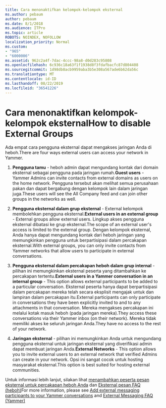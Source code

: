 ```yaml
---
title: Cara menonaktifkan kelompok-kelompok eksternal
ms.author: pebaum
author: pebaum
ms.date: 8/1/2018
ms.audience: ITPro
ms.topic: article
ROBOTS: NOINDEX, NOFOLLOW
localization_priority: Normal
ms.custom:
- "965"
- "6000006"
ms.assetid: 962c2a4f-7dac-4ccc-98a8-d0d283c95808
ms.openlocfilehash: 6c936c18a63f1f1938d8f3fdafbacfc87d804408
ms.sourcegitcommit: 1d98db8acb9959aba3b5e308a567ade6b62da56c
ms.translationtype: MT
ms.contentlocale: id-ID
ms.lasthandoff: 08/22/2019
ms.locfileid: "36541226"
---
```

# <a name="how-to-disable-external-groups"></a><span data-ttu-id="c883f-102">Cara menonaktifkan kelompok-kelompok eksternal</span><span class="sxs-lookup"><span data-stu-id="c883f-102">How to disable External Groups</span></span>

<span data-ttu-id="c883f-103">Ada empat cara pengguna eksternal dapat mengakses jaringan Anda di heboh.</span><span class="sxs-lookup"><span data-stu-id="c883f-103">There are four ways external users can access your network in Yammer.</span></span>
  
1. <span data-ttu-id="c883f-104">**Pengguna tamu** - heboh admin dapat mengundang kontak dari domain eksternal sebagai pengguna pada jaringan rumah.</span><span class="sxs-lookup"><span data-stu-id="c883f-104">**Guest users** - Yammer Admins can invite contacts from external domains as users on the home network.</span></span> <span data-ttu-id="c883f-105">Pengguna tersebut akan melihat semua perusahaan pakan dan dapat bergabung dengan kelompok lain dalam jaringan juga.</span><span class="sxs-lookup"><span data-stu-id="c883f-105">These users will see the All Company feed and can join other groups in the networks as well.</span></span>

2. <span data-ttu-id="c883f-106">**Pengguna eksternal dalam grup eksternal** - External kelompok membolehkan pengguna eksternal.</span><span class="sxs-lookup"><span data-stu-id="c883f-106">**External users in an external group** - External groups allow external users.</span></span> <span data-ttu-id="c883f-107">Lingkup akses pengguna eksternal dibatasi ke grup eksternal.</span><span class="sxs-lookup"><span data-stu-id="c883f-107">The scope of an external user's access is limited to the external group.</span></span> <span data-ttu-id="c883f-108">Dengan kelompok eksternal, Anda hanya dapat mengundang kontak dari heboh jaringan yang memungkinkan pengguna untuk berpartisipasi dalam percakapan eksternal.</span><span class="sxs-lookup"><span data-stu-id="c883f-108">With external groups, you can only invite contacts from Yammer networks that allow users to participate in external conversations.</span></span>

3. <span data-ttu-id="c883f-109">**Pengguna eksternal dalam percakapan heboh dalam grup internal** - pilihan ini memungkinkan eksternal peserta yang ditambahkan ke percakapan tertentu.</span><span class="sxs-lookup"><span data-stu-id="c883f-109">**External users in a Yammer conversation in an internal group** - This option allows external participants to be added to a particular conversation.</span></span> <span data-ttu-id="c883f-110">Eksternal peserta hanya dapat berpartisipasi dalam percakapan mereka telah secara eksplisit mengajak untuk dan lampiran dalam percakapan itu.</span><span class="sxs-lookup"><span data-stu-id="c883f-110">External participants can only participate in conversations they have been explicitly invited to and to any attachments in that conversation.</span></span> <span data-ttu-id="c883f-111">Mereka mengakses percakapan ini melalui kotak masuk heboh (pada jaringan mereka).</span><span class="sxs-lookup"><span data-stu-id="c883f-111">They access these conversations via their Yammer inbox (on their network).</span></span> <span data-ttu-id="c883f-112">Mereka tidak memiliki akses ke seluruh jaringan Anda.</span><span class="sxs-lookup"><span data-stu-id="c883f-112">They have no access to the rest of your network.</span></span>

4. <span data-ttu-id="c883f-113">**Jaringan eksternal** - pilihan ini memungkinkan Anda untuk mengundang pengguna eksternal untuk jaringan eksternal yang diverifikasi admin dapat membuat jaringan Anda.</span><span class="sxs-lookup"><span data-stu-id="c883f-113">**External Networks** - This option allows you to invite external users to an external network that verified Admins can create in your network.</span></span> <span data-ttu-id="c883f-114">Opsi ini sangat cocok untuk hosting masyarakat eksternal.</span><span class="sxs-lookup"><span data-stu-id="c883f-114">This option is best suited for hosting external communities.</span></span>

<span data-ttu-id="c883f-115">Untuk informasi lebih lanjut, silakan lihat [menambahkan peserta pesan eksternal untuk percakapan heboh Anda](https://support.office.com/article/add-external-messaging-participants-to-your-yammer-conversations-423653bb-86b2-4eac-9d7e-dca121f7c16c?ui=en-US&amp;rs=en-US&amp;ad=US) dan [Eksternal pesan FAQ (heboh)](https://support.office.com/article/External-messaging-FAQ-Yammer-35b59d6c-bb1c-4541-bf19-9f67d2f2b199)</span><span class="sxs-lookup"><span data-stu-id="c883f-115">For more information, please see [Add external messaging participants to your Yammer conversations](https://support.office.com/article/add-external-messaging-participants-to-your-yammer-conversations-423653bb-86b2-4eac-9d7e-dca121f7c16c?ui=en-US&amp;rs=en-US&amp;ad=US) and [External Messaging FAQ (Yammer)](https://support.office.com/article/External-messaging-FAQ-Yammer-35b59d6c-bb1c-4541-bf19-9f67d2f2b199)</span></span>
  